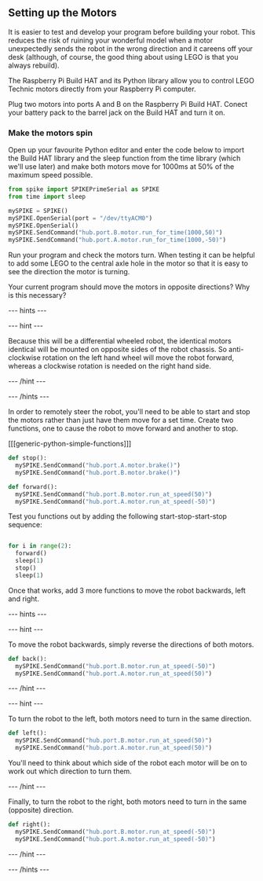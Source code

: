 ## Setting up the Motors

It is easier to test and develop your program before building your robot. This reduces the risk of ruining your wonderful model when a motor unexpectedly sends the robot in the wrong direction and it careens off your desk (although, of course, the good thing about using LEGO is that you always rebuild).

The Raspberry Pi Build HAT and its Python library allow you to control LEGO Technic motors directly from your Raspberry Pi computer.

Plug two motors into ports A and B on the Raspberry Pi Build HAT.  Conect your battery pack to the barrel jack on the Build HAT and turn it on. 

### Make the motors spin

Open up your favourite Python editor and enter the code below to import the Build HAT library and the sleep function from the time library (which we'll use later) and make both motors move for 1000ms at 50% of the maximum speed possible.

```python
from spike import SPIKEPrimeSerial as SPIKE
from time import sleep

mySPIKE = SPIKE()
mySPIKE.OpenSerial(port = "/dev/ttyACM0")
mySPIKE.OpenSerial()
mySPIKE.SendCommand("hub.port.B.motor.run_for_time(1000,50)")
mySPIKE.SendCommand("hub.port.A.motor.run_for_time(1000,-50)")
```

Run your program and check the motors turn. When testing it can be helpful to add some LEGO to the central axle hole in the motor so that it is easy to see the direction the motor is turning.

Your current program should move the motors in opposite directions? Why is this necessary?

--- hints ---


--- hint ---

Because this will be a differential wheeled robot,  the identical motors identical will be mounted on opposite sides of the robot chassis. So anti-clockwise rotation on the left hand wheel will move the robot forward, whereas a clockwise rotation is needed on the right hand side.

--- /hint ---

--- /hints ---

In order to remotely steer the robot, you'll need to be able to start and stop the motors rather than just have them move for a set time.   Create two functions, one to cause the robot to move forward and another to stop.

[[[generic-python-simple-functions]]]

```python
def stop():
  mySPIKE.SendCommand("hub.port.A.motor.brake()")
  mySPIKE.SendCommand("hub.port.B.motor.brake()")

def forward():
  mySPIKE.SendCommand("hub.port.B.motor.run_at_speed(50)")
  mySPIKE.SendCommand("hub.port.A.motor.run_at_speed(-50)")

```

Test you functions out by adding the following start-stop-start-stop sequence:

```python

for i in range(2):
  forward()
  sleep(1)
  stop()
  sleep(1)
```

Once that works, add 3 more functions to move the robot backwards, left and right.

--- hints ---


--- hint ---

To move the robot backwards, simply reverse the directions of both motors.

```python
def back():
  mySPIKE.SendCommand("hub.port.B.motor.run_at_speed(-50)")
  mySPIKE.SendCommand("hub.port.A.motor.run_at_speed(50)")

```

--- /hint ---

--- hint ---

To turn the robot to the left, both motors need to turn in the same direction.

```python
def left():
  mySPIKE.SendCommand("hub.port.B.motor.run_at_speed(50)")
  mySPIKE.SendCommand("hub.port.A.motor.run_at_speed(50)")

```

You'll need to think about which side of the robot each motor will be on to work out which direction to turn them.

--- /hint ---

Finally, to turn the robot to the right, both motors need to turn in the same (opposite) direction.

```python
def right():
  mySPIKE.SendCommand("hub.port.B.motor.run_at_speed(-50)")
  mySPIKE.SendCommand("hub.port.A.motor.run_at_speed(-50)")

```


--- /hint ---

--- /hints ---
